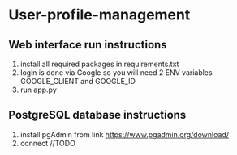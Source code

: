 # User-profile-management
## Web interface run instructions
1. install all required packages in requirements.txt
2. login is done via Google so you will need 2 ENV variables GOOGLE_CLIENT and GOOGLE_ID
3. run app.py

## PostgreSQL database instructions
1. install pgAdmin from link https://www.pgadmin.org/download/
2. connect //TODO
